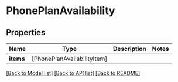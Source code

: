 # PhonePlanAvailability

## Properties
Name | Type | Description | Notes
------------ | ------------- | ------------- | -------------
**items** | [PhonePlanAvailabilityItem] |  | 

[[Back to Model list]](../README#documentation-for-models) [[Back to API list]](../README#documentation-for-api-endpoints) [[Back to README]](../README)


